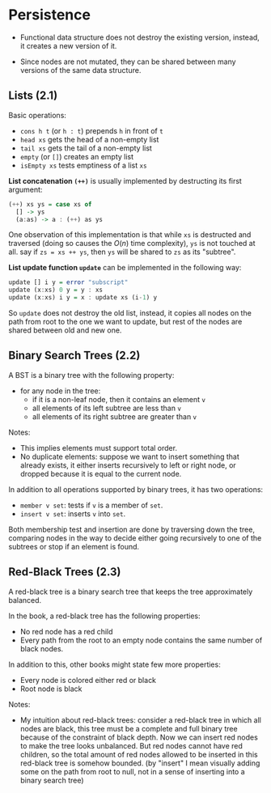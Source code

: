 # Persistence

* Functional data structure does not destroy the existing version,
  instead, it creates a new version of it.

* Since nodes are not mutated, they can be shared between many versions of the same
  data structure.

## Lists (2.1)

Basic operations:

* `cons h t` (or `h : t`) prepends `h` in front of `t`
* `head xs` gets the head of a non-empty list
* `tail xs` gets the tail of a non-empty list
* `empty` (or `[]`) creates an empty list
* `isEmpty xs` tests emptiness of a list `xs`

**List concatenation `(++)`** is usually implemented by destructing its first argument:

```haskell
(++) xs ys = case xs of
  [] -> ys
  (a:as) -> a : (++) as ys
```

One observation of this implementation is that while `xs` is destructed
and traversed (doing so causes the $O(n)$ time complexity),
`ys` is not touched at all. say if `zs = xs ++ ys`,
then `ys` will be shared to `zs` as its "subtree".

**List update function `update`** can be implemented in the following way:

```haskell
update [] i y = error "subscript"
update (x:xs) 0 y = y : xs
update (x:xs) i y = x : update xs (i-1) y
```

So `update` does not destroy the old list, instead, it copies all nodes
on the path from root to the one we want to update, but rest of
the nodes are shared between old and new one.

## Binary Search Trees (2.2)

A BST is a binary tree with the following property:

- for any node in the tree:
    - if it is a non-leaf node, then it contains an element `v`
    - all elements of its left subtree are less than `v`
    - all elements of its right subtree are greater than `v`

Notes:

* This implies elements must support total order.
* No duplicate elements: suppose we want to insert
  something that already exists, it either inserts
  recursively to left or right node, or dropped because
  it is equal to the current node.

In addition to all operations supported by binary trees, it has two operations:

* `member v set`: tests if `v` is a member of `set`.
* `insert v set`: inserts `v` into `set`.

Both membership test and insertion are done by traversing down the tree,
comparing nodes in the way to decide either going recursively to one of the subtrees
or stop if an element is found.

## Red-Black Trees (2.3)

A red-black tree is a binary search tree that keeps the tree approximately balanced.

In the book, a red-black tree has the following properties:

* No red node has a red child
* Every path from the root to an empty node contains the same number of black nodes.

In addition to this, other books might state few more properties:

* Every node is colored either red or black
* Root node is black

Notes:

* My intuition about red-black trees: consider a red-black tree in which all nodes are black,
  this tree must be a complete and full binary tree because of the constraint of black depth.
  Now we can insert red nodes to make the tree looks unbalanced. But red nodes cannot have red children,
  so the total amount of red nodes allowed to be inserted in this red-black tree is somehow bounded.
  (by "insert" I mean visually adding some on the path from root to null, not in a sense of inserting into
  a binary search tree)
